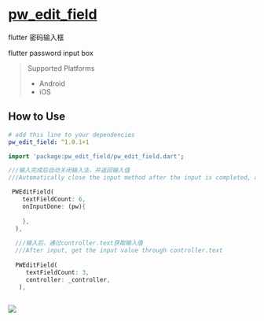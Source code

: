 # [pw_edit_field](https://github.com/lisen87/pw_edit_field)

flutter 密码输入框

flutter password input box

> Supported  Platforms
> * Android
> * iOS

## How to Use

```yaml
# add this line to your dependencies
pw_edit_field: ^1.0.1+1
```

```dart
import 'package:pw_edit_field/pw_edit_field.dart';
```

```dart
///输入完成后自动关闭输入法，并返回输入值
///Automatically close the input method after the input is completed, and return the input value

 PWEditField(
    textFieldCount: 6,
    onInputDone: (pw){
      
    },
  ),
  
  ///输入后，通过controller.text获取输入值
  ///After input, get the input value through controller.text
  
  PWEditField(
     textFieldCount: 3,
     controller: _controller,
   ),
  
```
![](https://github.com/lisen87/pw_edit_field/blob/master/screenshots/screenshot_001.png)
